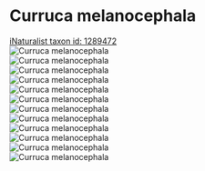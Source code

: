 
Curruca melanocephala
=====================
  
[iNaturalist taxon id: 1289472](https://www.inaturalist.org/taxa/1289472)  
![Curruca melanocephala](https://inaturalist-open-data.s3.amazonaws.com/photos/43590267/medium.jpg)  
![Curruca melanocephala](https://inaturalist-open-data.s3.amazonaws.com/photos/43590220/medium.jpg)  
![Curruca melanocephala](https://inaturalist-open-data.s3.amazonaws.com/photos/43197099/medium.jpg)  
![Curruca melanocephala](https://inaturalist-open-data.s3.amazonaws.com/photos/43590267/medium.jpg)  
![Curruca melanocephala](https://inaturalist-open-data.s3.amazonaws.com/photos/43590220/medium.jpg)  
![Curruca melanocephala](https://inaturalist-open-data.s3.amazonaws.com/photos/43197099/medium.jpg)  
![Curruca melanocephala](https://inaturalist-open-data.s3.amazonaws.com/photos/43590267/medium.jpg)  
![Curruca melanocephala](https://inaturalist-open-data.s3.amazonaws.com/photos/43590220/medium.jpg)  
![Curruca melanocephala](https://inaturalist-open-data.s3.amazonaws.com/photos/43197099/medium.jpg)  
![Curruca melanocephala](https://inaturalist-open-data.s3.amazonaws.com/photos/43590267/medium.jpg)  
![Curruca melanocephala](https://inaturalist-open-data.s3.amazonaws.com/photos/43590220/medium.jpg)  
![Curruca melanocephala](https://inaturalist-open-data.s3.amazonaws.com/photos/43197099/medium.jpg)